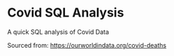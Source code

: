 # Covid SQL Analysis

A quick SQL analysis of Covid Data

Sourced from: https://ourworldindata.org/covid-deaths

